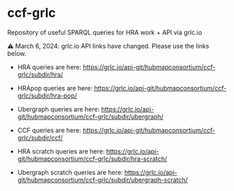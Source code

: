 # ccf-grlc

Repository of useful SPARQL queries for HRA work + API via grlc.io

⚠️ March 6, 2024: grlc.io API links have changed. Please use the links below.

* HRA queries are here:  <https://grlc.io/api-git/hubmapconsortium/ccf-grlc/subdir/hra/>
* HRApop queries are here:  <https://grlc.io/api-git/hubmapconsortium/ccf-grlc/subdir/hra-pop/>
* Ubergraph queries are here: <https://grlc.io/api-git/hubmapconsortium/ccf-grlc/subdir/ubergraph/>
* CCF queries are here:  <https://grlc.io/api-git/hubmapconsortium/ccf-grlc/subdir/ccf/>

* HRA scratch queries are here:  <https://grlc.io/api-git/hubmapconsortium/ccf-grlc/subdir/hra-scratch/>
* Ubergraph scratch queries are here: <https://grlc.io/api-git/hubmapconsortium/ccf-grlc/subdir/ubergraph-scratch/>
